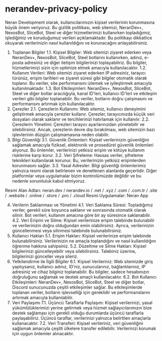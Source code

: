 # nerandev-privacy-policy
Neran Development olarak, kullanıcılarımızın kişisel verilerinin korunmasına büyük önem veriyoruz. Bu gizlilik politikası, web sitemizi, NeranDev+, NexosBot, SliceBot, Steel ve diğer hizmetlerimizi kullanırken topladığımız, işlediğimiz ve koruduğumuz verileri açıklamaktadır. Bu politikayı dikkatlice okuyarak verilerinizin nasıl kullanıldığını ve korunacağını anlayabilirsiniz.

1. Toplanan Bilgiler
1.1. Kişisel Bilgiler: Web sitemizi ziyaret ederken veya NeranDev+, NexosBot, SliceBot, Steel botlarını kullanırken, adınız, e-posta adresiniz ve diğer iletişim bilgilerinizi toplayabiliriz. Bu bilgiler, hizmetlerimizi sizin için optimize etmek amacıyla kullanılacaktır.
1.2. Kullanım Verileri: Web sitemizi ziyaret ederken IP adresiniz, tarayıcı türünüz, erişim tarihleri ve ziyaret süresi gibi bilgiler otomatik olarak toplanır. Bu veriler, site performansını izlemek ve iyileştirmek amacıyla kullanılmaktadır.
1.3. Bot Etkileşimleri: NeranDev+, NexosBot, SliceBot, Steel ve diğer botlar aracılığıyla, kanal ID'leri, kullanıcı ID'leri ve etkileşim verileri gibi bilgiler toplanabilir. Bu veriler, botların doğru çalışmasını ve performansını artırmak için kullanılacaktır.
2. Çerezler
2.1. Çerezlerin Kullanımı: Web sitemiz, kullanıcı deneyimini geliştirmek amacıyla çerezler kullanır. Çerezler, tarayıcınızda küçük veri dosyaları olarak saklanır ve tercihlerinizi hatırlamak için kullanılır.
2.2. Çerezlerin Yönetimi: Çerezleri tarayıcı ayarlarınızdan yönetebilir ve silebilirsiniz. Ancak, çerezlerin devre dışı bırakılması, web sitemizin bazı işlevlerinin düzgün çalışmamasına neden olabilir.
3. Bilgi Güvenliği
3.1. Güvenlik Önlemleri: Kişisel verilerinizin güvenliğini sağlamak amacıyla fiziksel, elektronik ve prosedürel güvenlik önlemleri alıyoruz. Bu önlemler, verilerinizi yetkisiz erişim ve kötüye kullanım risklerine karşı korur.
3.2. Veri Şifreleme: Hassas veriler, şifreleme teknikleri kullanılarak korunur. Bu, verilerinizin yetkisiz erişimlerden korunmasını sağlar.
3.3. Yasal Adresler: Bilgi güvenliği önlemlerimiz yalnızca resmi olarak belirlenen ve denetlenen alanlarda geçerlidir. Diğer platformlar veya uygulamalar bizim kontrolümüzde değildir ve bu nedenle sorumluluk kabul etmiyoruz.

Resmi Alan Adları: neran.dev / nerandev.io / .net / .xyz / .com / .com.tr / .site / .website / .online / .store / .pro / .cloud
Resmi Uygulamalar: Neran App

4. Verilerin Saklanması ve Yönetimi
4.1. Veri Saklama Süresi: Topladığımız veriler, gerekli süre boyunca saklanır ve sonrasında otomatik olarak silinir. Bot verileri, kullanım amacına göre bir ay süresince saklanabilir.
4.2. Veri Erişimi ve Silme: Kişisel verilerinize erişim talebinde bulunabilir ve verilerinizin doğru olduğundan emin olabilirsiniz. Ayrıca, verilerinizin güncellenmesi veya silinmesi talebinde bulunabilirsiniz.
5. Kullanıcı Hakları
5.1. Erişim Hakları: Kişisel verilerinize erişim talebinde bulunabilirsiniz. Verilerinizin ne amaçla toplandığını ve nasıl kullanıldığını öğrenme hakkına sahipsiniz.
5.2. Düzeltme ve Silme Hakları: Kişisel bilgilerinizi güncelleyebilir veya silebilirsiniz. Talebiniz üzerine, bilgilerinizi günceller veya sileriz.
6. Yetkilendirme ile İlgili Bilgiler
6.1. Kişisel Verileriniz: Web sitemizde giriş yaptıysanız, kullanıcı adınız, ID’niz, sunucularınız, bağlantılarınız, IP adresiniz ve cihaz bilginiz toplanabilir. Bu bilgiler, sadece hesabınızın doğruluğunu sağlamak ve destek amaçlı kullanılacaktır.
6.2. Bot Kullanıcı Etkileşimleri: NeranDev+, NexosBot, SliceBot, Steel ve diğer botlar, Discord sunucunuzda çeşitli etkileşimler sağlar. Bu etkileşimlerde toplanan veriler, botların işlevselliği için gereklidir ve performanslarını artırmak amacıyla kullanılabilir.
7. Veri Paylaşımı
7.1. Üçüncü Taraflarla Paylaşım: Kişisel verilerinizi, yasal yükümlülüklerimizi yerine getirmek veya hizmet sağlayıcılarımızın bize destek sağlaması için gerekli olduğu durumlarda üçüncü taraflarla paylaşabiliriz. Üçüncü taraflar, verilerinizi yalnızca belirtilen amaçlarla kullanacaktır.
7.2. Veri Transferi: Kişisel verileriniz, veri güvenliğini sağlamak amacıyla çeşitli ülkelere transfer edilebilir. Verilerinizi korumak için uygun önlemler alınacaktır.
